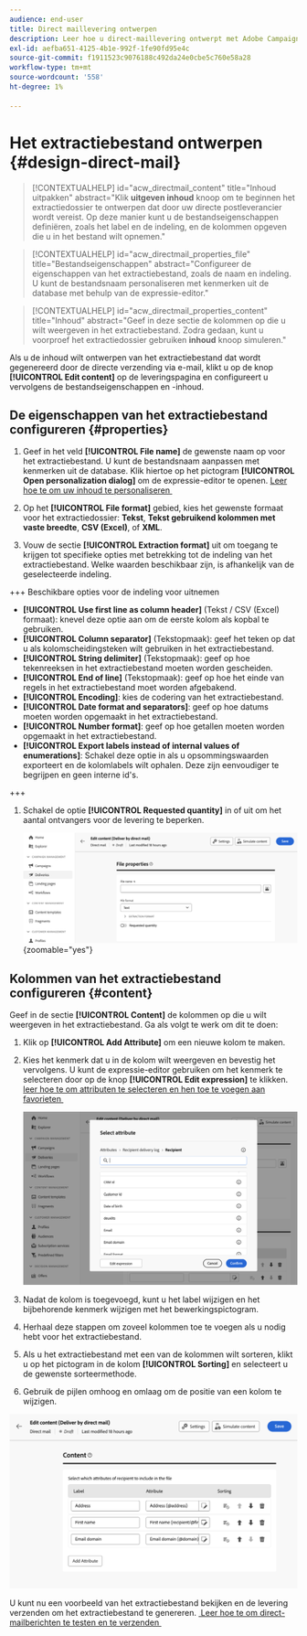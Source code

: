 ```yaml
---
audience: end-user
title: Direct maillevering ontwerpen
description: Leer hoe u direct-maillevering ontwerpt met Adobe Campaign Web
exl-id: aefba651-4125-4b1e-992f-1fe90fd95e4c
source-git-commit: f1911523c9076188c492da24e0cbe5c760e58a28
workflow-type: tm+mt
source-wordcount: '558'
ht-degree: 1%

---
```


# Het extractiebestand ontwerpen {#design-direct-mail}

>[!CONTEXTUALHELP]
>id="acw_directmail_content"
>title="Inhoud uitpakken"
>abstract="Klik **uitgeven inhoud** knoop om te beginnen het extractiedossier te ontwerpen dat door uw directe postleverancier wordt vereist. Op deze manier kunt u de bestandseigenschappen definiëren, zoals het label en de indeling, en de kolommen opgeven die u in het bestand wilt opnemen."

>[!CONTEXTUALHELP]
>id="acw_directmail_properties_file"
>title="Bestandseigenschappen"
>abstract="Configureer de eigenschappen van het extractiebestand, zoals de naam en indeling. U kunt de bestandsnaam personaliseren met kenmerken uit de database met behulp van de expressie-editor."

>[!CONTEXTUALHELP]
>id="acw_directmail_properties_content"
>title="Inhoud"
>abstract="Geef in deze sectie de kolommen op die u wilt weergeven in het extractiebestand. Zodra gedaan, kunt u voorproef het extractiedossier gebruiken **inhoud** knoop simuleren."

Als u de inhoud wilt ontwerpen van het extractiebestand dat wordt gegenereerd door de directe verzending via e-mail, klikt u op de knop **[!UICONTROL Edit content]** op de leveringspagina en configureert u vervolgens de bestandseigenschappen en -inhoud.

## De eigenschappen van het extractiebestand configureren {#properties}

1. Geef in het veld **[!UICONTROL File name]** de gewenste naam op voor het extractiebestand. U kunt de bestandsnaam aanpassen met kenmerken uit de database. Klik hiertoe op het pictogram **[!UICONTROL Open personalization dialog]** om de expressie-editor te openen. [&#x200B; Leer hoe te om uw inhoud te personaliseren &#x200B;](../personalization/personalize.md)

1. Op het **[!UICONTROL File format]** gebied, kies het gewenste formaat voor het extractiedossier: **Tekst**, **Tekst gebruikend kolommen met vaste breedte**, **CSV (Excel)**, of **XML**.

1. Vouw de sectie **[!UICONTROL Extraction format]** uit om toegang te krijgen tot specifieke opties met betrekking tot de indeling van het extractiebestand. Welke waarden beschikbaar zijn, is afhankelijk van de geselecteerde indeling.

+++ Beschikbare opties voor de indeling voor uitnemen

   * **[!UICONTROL Use first line as column header]** (Tekst / CSV (Excel) formaat): knevel deze optie aan om de eerste kolom als kopbal te gebruiken.
   * **[!UICONTROL Column separator]** (Tekstopmaak): geef het teken op dat u als kolomscheidingsteken wilt gebruiken in het extractiebestand.
   * **[!UICONTROL String delimiter]** (Tekstopmaak): geef op hoe tekenreeksen in het extractiebestand moeten worden gescheiden.
   * **[!UICONTROL End of line]** (Tekstopmaak): geef op hoe het einde van regels in het extractiebestand moet worden afgebakend.
   * **[!UICONTROL Encoding]**: kies de codering van het extractiebestand.
   * **[!UICONTROL Date format and separators]**: geef op hoe datums moeten worden opgemaakt in het extractiebestand.
   * **[!UICONTROL Number format]**: geef op hoe getallen moeten worden opgemaakt in het extractiebestand.
   * **[!UICONTROL Export labels instead of internal values of enumerations]**: Schakel deze optie in als u opsommingswaarden exporteert en de kolomlabels wilt ophalen. Deze zijn eenvoudiger te begrijpen en geen interne id&#39;s.

+++

1. Schakel de optie **[!UICONTROL Requested quantity]** in of uit om het aantal ontvangers voor de levering te beperken.

   ![&#x200B; het Schermafbeelding die de configuratieopties van inhoudsdetails voor het extractiedossier toont.](assets/dm-content-details.png){zoomable="yes"}

## Kolommen van het extractiebestand configureren {#content}

Geef in de sectie **[!UICONTROL Content]** de kolommen op die u wilt weergeven in het extractiebestand. Ga als volgt te werk om dit te doen:

1. Klik op **[!UICONTROL Add Attribute]** om een nieuwe kolom te maken.
1. Kies het kenmerk dat u in de kolom wilt weergeven en bevestig het vervolgens. U kunt de expressie-editor gebruiken om het kenmerk te selecteren door op de knop **[!UICONTROL Edit expression]** te klikken. [&#x200B; leer hoe te om attributen te selecteren en hen toe te voegen aan favorieten &#x200B;](../get-started/attributes.md)

   ![&#x200B; Schermschot die de Add knoop van Attributen en opties tonen om attributen aan het extractiedossier toe te voegen.](assets/dm-add-attribute.png)

1. Nadat de kolom is toegevoegd, kunt u het label wijzigen en het bijbehorende kenmerk wijzigen met het bewerkingspictogram.
1. Herhaal deze stappen om zoveel kolommen toe te voegen als u nodig hebt voor het extractiebestand.
1. Als u het extractiebestand met een van de kolommen wilt sorteren, klikt u op het pictogram in de kolom **[!UICONTROL Sorting]** en selecteert u de gewenste sorteermethode.
1. Gebruik de pijlen omhoog en omlaag om de positie van een kolom te wijzigen.

![&#x200B; Screenshot die de opties van de attributenconfiguratie voor het extractiedossier toont.](assets/dm-content-attributes.png)

U kunt nu een voorbeeld van het extractiebestand bekijken en de levering verzenden om het extractiebestand te genereren. [&#x200B; Leer hoe te om direct-mailberichten te testen en te verzenden &#x200B;](send-direct-mail.md)